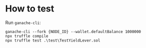 # How to test

Run  `ganache-cli`:
```
ganache-cli --fork {NODE_ID} --wallet.defaultBalance 1000000
npx truffle compile
npx truffle test .\test\TestYieldLever.sol
```
